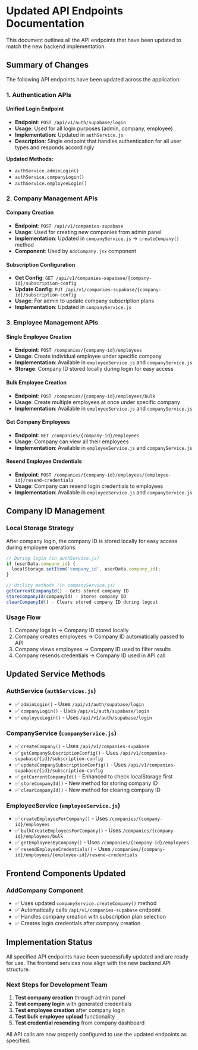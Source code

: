 # Updated API Endpoints Documentation

This document outlines all the API endpoints that have been updated to match the new backend implementation.

## Summary of Changes

The following API endpoints have been updated across the application:

### 1. Authentication APIs

#### Unified Login Endpoint
- **Endpoint**: `POST /api/v1/auth/supabase/login`
- **Usage**: Used for all login purposes (admin, company, employee)
- **Implementation**: Updated in `authService.js`
- **Description**: Single endpoint that handles authentication for all user types and responds accordingly

**Updated Methods:**
- `authService.adminLogin()`
- `authService.companyLogin()` 
- `authService.employeeLogin()`

### 2. Company Management APIs

#### Company Creation
- **Endpoint**: `POST /api/v1/companies-supabase`
- **Usage**: Used for creating new companies from admin panel
- **Implementation**: Updated in `companyService.js` → `createCompany()` method
- **Component**: Used by `AddCompany.jsx` component

#### Subscription Configuration
- **Get Config**: `GET /api/v1/companies-supabase/{company-id}/subscription-config`
- **Update Config**: `PUT /api/v1/companies-supabase/{company-id}/subscription-config`
- **Usage**: For admin to update company subscription plans
- **Implementation**: Updated in `companyService.js`

### 3. Employee Management APIs

#### Single Employee Creation
- **Endpoint**: `POST /companies/{company-id}/employees`
- **Usage**: Create individual employee under specific company
- **Implementation**: Available in `employeeService.js` and `companyService.js`
- **Storage**: Company ID stored locally during login for easy access

#### Bulk Employee Creation
- **Endpoint**: `POST /companies/{company-id}/employees/bulk`
- **Usage**: Create multiple employees at once under specific company
- **Implementation**: Available in `employeeService.js` and `companyService.js`

#### Get Company Employees
- **Endpoint**: `GET /companies/{company-id}/employees`
- **Usage**: Company can view all their employees
- **Implementation**: Available in `employeeService.js` and `companyService.js`

#### Resend Employee Credentials
- **Endpoint**: `POST /companies/{company-id}/employees/{employee-id}/resend-credentials`
- **Usage**: Company can resend login credentials to employees
- **Implementation**: Available in `employeeService.js` and `companyService.js`

## Company ID Management

### Local Storage Strategy
After company login, the company ID is stored locally for easy access during employee operations:

```javascript
// During login (in authService.js)
if (userData.company_id) {
  localStorage.setItem('company_id', userData.company_id);
}

// Utility methods (in companyService.js)
getCurrentCompanyId() - Gets stored company ID
storeCompanyId(companyId) - Stores company ID
clearCompanyId() - Clears stored company ID during logout
```

### Usage Flow
1. Company logs in → Company ID stored locally
2. Company creates employees → Company ID automatically passed to API
3. Company views employees → Company ID used to filter results
4. Company resends credentials → Company ID used in API call

## Updated Service Methods

### AuthService (`authServices.js`)
- ✅ `adminLogin()` - Uses `/api/v1/auth/supabase/login`
- ✅ `companyLogin()` - Uses `/api/v1/auth/supabase/login`
- ✅ `employeeLogin()` - Uses `/api/v1/auth/supabase/login`

### CompanyService (`companyService.js`)
- ✅ `createCompany()` - Uses `/api/v1/companies-supabase`
- ✅ `getCompanySubscriptionConfig()` - Uses `/api/v1/companies-supabase/{id}/subscription-config`
- ✅ `updateCompanySubscriptionConfig()` - Uses `/api/v1/companies-supabase/{id}/subscription-config`
- ✅ `getCurrentCompanyId()` - Enhanced to check localStorage first
- ✅ `storeCompanyId()` - New method for storing company ID
- ✅ `clearCompanyId()` - New method for clearing company ID

### EmployeeService (`employeeService.js`)
- ✅ `createEmployeeForCompany()` - Uses `/companies/{company-id}/employees`
- ✅ `bulkCreateEmployeesForCompany()` - Uses `/companies/{company-id}/employees/bulk`
- ✅ `getEmployeesByCompany()` - Uses `/companies/{company-id}/employees`
- ✅ `resendEmployeeCredentials()` - Uses `/companies/{company-id}/employees/{employee-id}/resend-credentials`

## Frontend Components Updated

### AddCompany Component
- ✅ Uses updated `companyService.createCompany()` method
- ✅ Automatically calls `/api/v1/companies-supabase` endpoint
- ✅ Handles company creation with subscription plan selection
- ✅ Creates login credentials after company creation

## Implementation Status

All specified API endpoints have been successfully updated and are ready for use. The frontend services now align with the new backend API structure.

### Next Steps for Development Team

1. **Test company creation** through admin panel
2. **Test company login** with generated credentials  
3. **Test employee creation** after company login
4. **Test bulk employee upload** functionality
5. **Test credential resending** from company dashboard

All API calls are now properly configured to use the updated endpoints as specified.